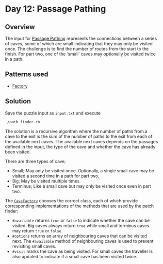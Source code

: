 # Day 12: Passage Pathing

## Overview

The input for [Passage Pathing](https://adventofcode.com/2021/day/12) represents
the connections between a series of caves, some of which are small indicating
that they may only be visited once. The challenge is to find the number of
routes from the start to the finish. For part two, one of the 'small' caves may
optionally be visited twice in a path.

## Patterns used

* [Factory](https://en.wikipedia.org/wiki/Factory_pattern)

## Solution

Save the puzzle input as `input.txt` and execute

```bash
./path_finder.rb
```

The solution is a recursive algorithm where the number of paths from a cave to
the exit is the sum of the number of paths to the exit from each of the
available next caves. The available next caves depends on the passages defined
in the input, the type of the cave and whether the cave has already been
visited.

There are three types of cave;

* Small; May only be visited once. Optionally, a single small cave may be
  visited a second time in a path for part two.
* Big; May be visited multiple times.
* Terminus; Like a small cave but may only be visited once even in part two.

The [`CaveFactory`](lib/cave_factory.rb) chooses the correct class, each of
which provide corresponding implementations of the methods that are used by the
patch finder;

* `#available` returns `true` or `false` to indicate whether the cave can be
  visited. Big caves always return `true` while small and terminus caves may
  return `true` or `false`.
* `#options` returns an array of neighbouring caves that can be visited next.
  The `#available` method of neighbouring caves is used to prevent revisiting
  small caves.
* `#visit` marks the cave as being visited. For small caves the traveller is
  also updated to indicate if a small cave has been visited twice.
